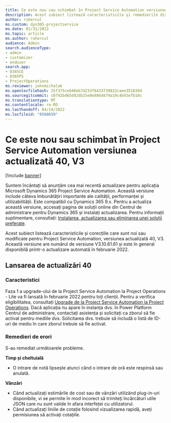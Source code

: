 ```yaml
---
title: Ce este nou sau schimbat în Project Service Automation versiunea actualizată 40, V3
description: Acest subiect listează caracteristicile și remedierile disponibile în Actualizarea Microsoft Dynamics 365 Project Service Automation, versiunea 40, V3.
author: ruhercul
ms.custom: dyn365-projectservice
ms.date: 01/31/2022
ms.topic: article
ms.author: ruhercul
audience: Admin
search.audienceType:
- admin
- customizer
- enduser
search.app:
- D365CE
- D365PS
- ProjectOperations
ms.reviewer: johnmichalak
ms.openlocfilehash: 25f375ce648eb7d233f6433739832caee351830d
ms.sourcegitcommit: c0792bd65d92db25e0e8864879a19c4b93efb10c
ms.translationtype: MT
ms.contentlocale: ro-RO
ms.lasthandoff: 04/14/2022
ms.locfileid: "8588659"
---
```

# <a name="whats-new-or-changed-in-project-service-automation-update-release-40-v3"></a>Ce este nou sau schimbat în Project Service Automation versiunea actualizată 40, V3

[!include [banner](../includes/psa-now-project-operations.md)]

Suntem încântați să anunțăm cea mai recentă actualizare pentru aplicația Microsoft Dynamics 365 Project Service Automation. Această versiune include câteva îmbunătățiri importante ale calității, performanței și utilizabilității. Este compatibil cu Dynamics 365 9.x. Pentru a actualiza această versiune, accesați pagina de soluții online din Centrul de administrare pentru Dynamics 365 și instalați actualizarea. Pentru informații suplimentare, consultați: [Instalarea, actualizarea sau eliminarea unei soluții preferate](/power-platform/admin/install-remove-preferred-solution).

Acest subiect listează caracteristicile și corecțiile care sunt noi sau modificate pentru Project Service Automation, versiunea actualizată 40, V3. Această versiune are numărul de versiune V3.10.61.61 și este în general disponibilă printr-o actualizare automată în februarie 2022.

## <a name="update-release-40"></a>Lansarea de actualizări 40

### <a name="features"></a>Caracteristici
Faza 1 a upgrade-ului de la Project Service Automation la Project Operations - Lite va fi lansată în februarie 2022 pentru toți clienții. Pentru a verifica eligibilitatea, consultați [Upgrade de la Project Service Automation la Project Operations](upgrade-project-operations-non-stocked.md). Dacă aplicația nu apare în instanța dvs. în Power Platform Centrul de administrare, contactați asistența și solicitați ca zborul să fie activat pentru mediile dvs. Solicitarea dvs. trebuie să includă o listă de ID-uri de mediu în care zborul trebuie să fie activat.

### <a name="bug-fixes"></a>Remedieri de erori

S-au remediat următoarele probleme.

**Timp și cheltuială**
- O intrare de notă lipsește atunci când o intrare de oră este respinsă sau anulată. 

**Vânzări**

- Când actualizați estimările de cost sau de vânzări utilizând plug-in-uri disponibile, vi se permite în mod incorect să trimiteți încărcături utile JSON care nu sunt valide în afara interfeței cu utilizatorul.
- Când actualizați liniile de cotație folosind vizualizarea rapidă, aveți permisiunea să activați cotațiile.
